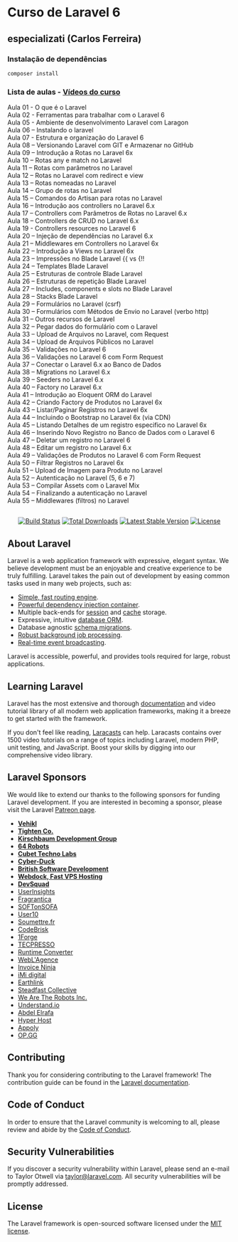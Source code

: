 # Curso de Laravel 6
## especializati (Carlos Ferreira)

### Instalação de dependências

```bash
composer install
```

### Lista de aulas - [Vídeos do curso](https://www.youtube.com/watch?v=fCR6ogiPopU&list=PLVSNL1PHDWvQBtcH_4VR82Dg-aFiVOZBY)  

Aula 01 - O que é o Laravel  
Aula 02 - Ferramentas para trabalhar com o Laravel 6  
Aula 05 - Ambiente de desenvolvimento Laravel com Laragon  
Aula 06 – Instalando o laravel  
Aula 07 - Estrutura e organização do Laravel 6  
Aula 08 – Versionando Laravel com GIT e Armazenar no GitHub  
Aula 09 – Introdução a Rotas no Laravel 6x  
Aula 10 – Rotas any e match no Laravel  
Aula 11 – Rotas com parâmetros no Laravel  
Aula 12 – Rotas no Laravel com redirect e view  
Aula 13 – Rotas nomeadas no Laravel  
Aula 14 – Grupo de rotas no Laravel  
Aula 15 – Comandos do Artisan para rotas no Laravel  
Aula 16 – Introdução aos controllers no Laravel 6.x  
Aula 17 – Controllers com Parâmetros de Rotas no Laravel 6.x  
Aula 18 – Controllers de CRUD no Laravel 6.x  
Aula 19 - Controllers resources no Laravel 6  
Aula 20 – Injeção de dependências no Laravel 6.x  
Aula 21 – Middlewares em Controllers no Laravel 6x  
Aula 22 – Introdução a Views no Laravel 6x  
Aula 23 – Impressões no Blade Laravel {{ vs {!!  
Aula 24 – Templates Blade Laravel  
Aula 25 – Estruturas de controle Blade Laravel  
Aula 26 – Estruturas de repetição Blade Laravel  
Aula 27 – Includes, components e slots no Blade Laravel  
Aula 28 – Stacks Blade Laravel  
Aula 29 – Formulários no Laravel (csrf)  
Aula 30 – Formulários com Métodos de Envio no Laravel (verbo http)  
Aula 31 – Outros recursos de Laravel  
Aula 32 – Pegar dados do formulário com o Laravel  
Aula 33 – Upload de Arquivos no Laravel, com Request  
Aula 34 – Upload de Arquivos Públicos no Laravel  
Aula 35 – Validações no Laravel 6  
Aula 36 – Validações no Laravel 6 com Form Request  
Aula 37 – Conectar o Laravel 6.x ao Banco de Dados  
Aula 38 – Migrations no Laravel 6.x  
Aula 39 – Seeders no Laravel 6.x  
Aula 40 – Factory no Laravel 6.x  
Aula 41 – Introdução ao Eloquent ORM do Laravel  
Aula 42 – Criando Factory de Produtos no Laravel 6x  
Aula 43 – Listar/Paginar Registros no Laravel 6x  
Aula 44 – Incluindo o Bootstrap no Laravel 6x (via CDN)  
Aula 45 – Listando Detalhes de um registro especifico no Laravel 6x  
Aula 46 – Inserindo Novo Registro no Banco de Dados com o Laravel 6  
Aula 47 – Deletar um registro no Laravel 6  
Aula 48 – Editar um registro no Laravel 6.x  
Aula 49 – Validações de Produtos no Laravel 6 com Form Request  
Aula 50 – Filtrar Registros no Laravel 6x  
Aula 51 – Upload de Imagem para Produto no Laravel  
Aula 52 – Autenticação no Laravel (5, 6 e 7)  
Aula 53 – Compilar Assets com o Laravel Mix  
Aula 54 – Finalizando a autenticação no Laravel  
Aula 55 – Middlewares (filtros) no Laravel  

##

<p align="center">
<a href="https://travis-ci.org/laravel/framework"><img src="https://travis-ci.org/laravel/framework.svg" alt="Build Status"></a>
<a href="https://packagist.org/packages/laravel/framework"><img src="https://poser.pugx.org/laravel/framework/d/total.svg" alt="Total Downloads"></a>
<a href="https://packagist.org/packages/laravel/framework"><img src="https://poser.pugx.org/laravel/framework/v/stable.svg" alt="Latest Stable Version"></a>
<a href="https://packagist.org/packages/laravel/framework"><img src="https://poser.pugx.org/laravel/framework/license.svg" alt="License"></a>
</p>

## About Laravel

Laravel is a web application framework with expressive, elegant syntax. We believe development must be an enjoyable and creative experience to be truly fulfilling. Laravel takes the pain out of development by easing common tasks used in many web projects, such as:

- [Simple, fast routing engine](https://laravel.com/docs/routing).
- [Powerful dependency injection container](https://laravel.com/docs/container).
- Multiple back-ends for [session](https://laravel.com/docs/session) and [cache](https://laravel.com/docs/cache) storage.
- Expressive, intuitive [database ORM](https://laravel.com/docs/eloquent).
- Database agnostic [schema migrations](https://laravel.com/docs/migrations).
- [Robust background job processing](https://laravel.com/docs/queues).
- [Real-time event broadcasting](https://laravel.com/docs/broadcasting).

Laravel is accessible, powerful, and provides tools required for large, robust applications.

## Learning Laravel

Laravel has the most extensive and thorough [documentation](https://laravel.com/docs) and video tutorial library of all modern web application frameworks, making it a breeze to get started with the framework.

If you don't feel like reading, [Laracasts](https://laracasts.com) can help. Laracasts contains over 1500 video tutorials on a range of topics including Laravel, modern PHP, unit testing, and JavaScript. Boost your skills by digging into our comprehensive video library.

## Laravel Sponsors

We would like to extend our thanks to the following sponsors for funding Laravel development. If you are interested in becoming a sponsor, please visit the Laravel [Patreon page](https://patreon.com/taylorotwell).

- **[Vehikl](https://vehikl.com/)**
- **[Tighten Co.](https://tighten.co)**
- **[Kirschbaum Development Group](https://kirschbaumdevelopment.com)**
- **[64 Robots](https://64robots.com)**
- **[Cubet Techno Labs](https://cubettech.com)**
- **[Cyber-Duck](https://cyber-duck.co.uk)**
- **[British Software Development](https://www.britishsoftware.co)**
- **[Webdock, Fast VPS Hosting](https://www.webdock.io/en)**
- **[DevSquad](https://devsquad.com)**
- [UserInsights](https://userinsights.com)
- [Fragrantica](https://www.fragrantica.com)
- [SOFTonSOFA](https://softonsofa.com/)
- [User10](https://user10.com)
- [Soumettre.fr](https://soumettre.fr/)
- [CodeBrisk](https://codebrisk.com)
- [1Forge](https://1forge.com)
- [TECPRESSO](https://tecpresso.co.jp/)
- [Runtime Converter](http://runtimeconverter.com/)
- [WebL'Agence](https://weblagence.com/)
- [Invoice Ninja](https://www.invoiceninja.com)
- [iMi digital](https://www.imi-digital.de/)
- [Earthlink](https://www.earthlink.ro/)
- [Steadfast Collective](https://steadfastcollective.com/)
- [We Are The Robots Inc.](https://watr.mx/)
- [Understand.io](https://www.understand.io/)
- [Abdel Elrafa](https://abdelelrafa.com)
- [Hyper Host](https://hyper.host)
- [Appoly](https://www.appoly.co.uk)
- [OP.GG](https://op.gg)

## Contributing

Thank you for considering contributing to the Laravel framework! The contribution guide can be found in the [Laravel documentation](https://laravel.com/docs/contributions).

## Code of Conduct

In order to ensure that the Laravel community is welcoming to all, please review and abide by the [Code of Conduct](https://laravel.com/docs/contributions#code-of-conduct).

## Security Vulnerabilities

If you discover a security vulnerability within Laravel, please send an e-mail to Taylor Otwell via [taylor@laravel.com](mailto:taylor@laravel.com). All security vulnerabilities will be promptly addressed.

## License

The Laravel framework is open-sourced software licensed under the [MIT license](https://opensource.org/licenses/MIT).

